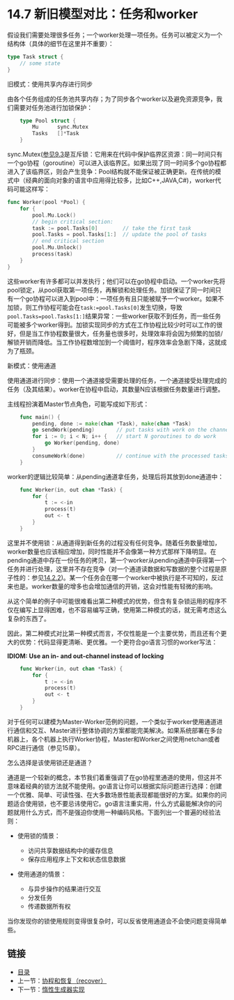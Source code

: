 # 14.7 新旧模型对比：任务和worker

假设我们需要处理很多任务；一个worker处理一项任务。任务可以被定义为一个结构体（具体的细节在这里并不重要）：

```go
type Task struct {
    // some state
}
```

旧模式：使用共享内存进行同步

由各个任务组成的任务池共享内存；为了同步各个worker以及避免资源竞争，我们需要对任务池进行加锁保护：

```go
    type Pool struct {
        Mu      sync.Mutex
        Tasks   []*Task
    }
```
sync.Mutex([参见9.3](09.3.html)是互斥锁：它用来在代码中保护临界区资源：同一时间只有一个go协程（goroutine）可以进入该临界区。如果出现了同一时间多个go协程都进入了该临界区，则会产生竞争：Pool结构就不能保证被正确更新。在传统的模式中（经典的面向对象的语言中应用得比较多，比如C++,JAVA,C#)，worker代码可能这样写：

```go
func Worker(pool *Pool) {
    for {
        pool.Mu.Lock()
        // begin critical section:
        task := pool.Tasks[0]        // take the first task
        pool.Tasks = pool.Tasks[1:]  // update the pool of tasks
        // end critical section
        pool.Mu.Unlock()
        process(task)
    }
}
```

这些worker有许多都可以并发执行；他们可以在go协程中启动。一个worker先将pool锁定，从pool获取第一项任务，再解锁和处理任务。加锁保证了同一时间只有一个go协程可以进入到pool中：一项任务有且只能被赋予一个worker。如果不加锁，则工作协程可能会在`task:=pool.Tasks[0]`发生切换，导致`pool.Tasks=pool.Tasks[1:]`结果异常：一些worker获取不到任务，而一些任务可能被多个worker得到。加锁实现同步的方式在工作协程比较少时可以工作的很好，但是当工作协程数量很大，任务量也很多时，处理效率将会因为频繁的加锁/解锁开销而降低。当工作协程数增加到一个阈值时，程序效率会急剧下降，这就成为了瓶颈。

新模式：使用通道

使用通道进行同步：使用一个通道接受需要处理的任务，一个通道接受处理完成的任务（及其结果）。worker在协程中启动，其数量N应该根据任务数量进行调整。

主线程扮演着Master节点角色，可能写成如下形式：

```go
    func main() {
        pending, done := make(chan *Task), make(chan *Task)
        go sendWork(pending)       // put tasks with work on the channel
        for i := 0; i < N; i++ {   // start N goroutines to do work
            go Worker(pending, done)
        }
        consumeWork(done)          // continue with the processed tasks
    }
```

worker的逻辑比较简单：从pending通道拿任务，处理后将其放到done通道中：

```go
    func Worker(in, out chan *Task) {
        for {
            t := <-in
            process(t)
            out <- t
        }
    }
```

这里并不使用锁：从通道得到新任务的过程没有任何竞争。随着任务数量增加，worker数量也应该相应增加，同时性能并不会像第一种方式那样下降明显。在pending通道中存在一份任务的拷贝，第一个worker从pending通道中获得第一个任务并进行处理，这里并不存在竞争（对一个通道读数据和写数据的整个过程是原子性的：参见[14.2.2](14.2.html))。某一个任务会在哪一个worker中被执行是不可知的，反过来也是。worker数量的增多也会增加通信的开销，这会对性能有轻微的影响。

从这个简单的例子中可能很难看出第二种模式的优势，但含有复杂锁运用的程序不仅在编写上显得困难，也不容易编写正确，使用第二种模式的话，就无需考虑这么复杂的东西了。

因此，第二种模式对比第一种模式而言，不仅性能是一个主要优势，而且还有个更大的优势：代码显得更清晰、更优雅。一个更符合go语言习惯的worker写法：

**IDIOM: Use an in- and out-channel instead of locking**

```go
    func Worker(in, out chan *Task) {
        for {
            t := <-in
            process(t)
            out <- t
        }
    }
```

对于任何可以建模为Master-Worker范例的问题，一个类似于worker使用通道进行通信和交互、Master进行整体协调的方案都能完美解决。如果系统部署在多台机器上，各个机器上执行Worker协程，Master和Worker之间使用netchan或者RPC进行通信（参见15章）。

怎么选择是该使用锁还是通道？

通道是一个较新的概念，本节我们着重强调了在go协程里通道的使用，但这并不意味着经典的锁方法就不能使用。go语言让你可以根据实际问题进行选择：创建一个优雅、简单、可读性强、在大多数场景性能表现都能很好的方案。如果你的问题适合使用锁，也不要忌讳使用它。go语言注重实用，什么方式最能解决你的问题就用什么方式，而不是强迫你使用一种编码风格。下面列出一个普遍的经验法则：

* 使用锁的情景：
    - 访问共享数据结构中的缓存信息
    - 保存应用程序上下文和状态信息数据
  
* 使用通道的情景：
    - 与异步操作的结果进行交互
    - 分发任务
    - 传递数据所有权
   
当你发现你的锁使用规则变得很复杂时，可以反省使用通道会不会使问题变得简单些。

## 链接

- [目录](directory.html)
- 上一节：[协程和恢复（recover）](14.6.html)
- 下一节：[惰性生成器实现](14.8.html)
